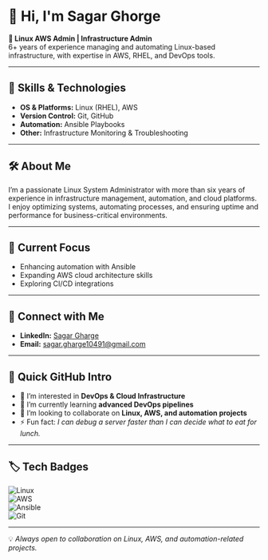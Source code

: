# 👋 Hi, I'm Sagar Ghorge  

**💼 Linux AWS Admin | Infrastructure Admin**  
6+ years of experience managing and automating Linux-based infrastructure, with expertise in AWS, RHEL, and DevOps tools.

---

## 🚀 Skills & Technologies
- **OS & Platforms:** Linux (RHEL), AWS  
- **Version Control:** Git, GitHub  
- **Automation:** Ansible Playbooks  
- **Other:** Infrastructure Monitoring & Troubleshooting  

---

## 🛠 About Me
I’m a passionate Linux System Administrator with more than six years of experience in infrastructure management, automation, and cloud platforms.  
I enjoy optimizing systems, automating processes, and ensuring uptime and performance for business-critical environments.

---

## 📌 Current Focus
- Enhancing automation with Ansible  
- Expanding AWS cloud architecture skills  
- Exploring CI/CD integrations  

---

## 🔗 Connect with Me
- **LinkedIn:** [Sagar Gharge](https://www.linkedin.com/in/sagar-gharge-4017347a)  
- **Email:** sagar.gharge10491@gmail.com  

---

## 🌟 Quick GitHub Intro
- 👀 I’m interested in **DevOps & Cloud Infrastructure**  
- 🌱 I’m currently learning **advanced DevOps pipelines**  
- 💞️ I’m looking to collaborate on **Linux, AWS, and automation projects**  
- ⚡ Fun fact: *I can debug a server faster than I can decide what to eat for lunch.*  

---

## 🏷 Tech Badges
![Linux](https://img.shields.io/badge/Linux-FCC624?style=for-the-badge&logo=linux&logoColor=white)  
![AWS](https://img.shields.io/badge/AWS-232F3E?style=for-the-badge&logo=amazon-aws&logoColor=white)  
![Ansible](https://img.shields.io/badge/Ansible-000000?style=for-the-badge&logo=ansible&logoColor=white)  
![Git](https://img.shields.io/badge/Git-F05032?style=for-the-badge&logo=git&logoColor=white)

---

💡 *Always open to collaboration on Linux, AWS, and automation-related projects.*
